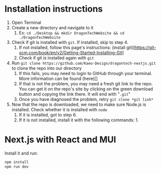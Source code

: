 # Installation instructions

1. Open Terminal
2. Create a new directory and navigate to it
   1. Ex: `cd ./Desktop && mkdir DragonTechWebsite && cd ./DragonTechWebsite`
3. Check if git is installed with `git`. If installed, skip to step 4.
   1. If not installed, follow this page's instructions: (install git)[https://git-scm.com/book/en/v2/Getting-Started-Installing-Git]
   2. Check if git is installed again with `git`
4. Run `git clone https://github.com/Kaeo-Design/dragontech-nextjs.git` to clone the repo into our directory
   1. If this fails, you may need to login to GitHub through your terminal. More information can be found (here)[]
   2. If that is not the problem, you may need a fresh git link to the repo. You can get it on the repo's site by clicking on the green download button and copying the link there. It will end with "`.git`"
   3. Once you have diagnosed the problem, retry `git clone *git link*`
5. Now that the repo is downloaded, we need to make sure Node.js is installed. Check whether it is installed with `node`
   1. If it is installed, got to step 6.
   2. If it is not installed, install it with the following commands:
      1. 

# Next.js with React and MUI
Install it and run:

```sh
npm install
npm run dev
```

